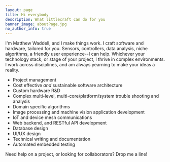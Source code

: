 ```yaml
---
layout: page
title: Hi everybody
description: What littlecraft can do for you
banner_image: aboutPage.jpg
no_author_info: true
---
```


I'm Matthew Waddell, and I make things work.  I craft software and hardware, tailored for you.  Sensors, controllers, data analysis, niche algorithms, a friendly user experience--I can help.  Whichever your technology stack, or stage of your project, I thrive in complex environments.  I work across disciplines, and am always yearning to make your ideas a reality.

- Project management
- Cost effective *and* sustainable software architecture
- Custom hardware R&D
- Complex multi-level, multi-core/platform/system trouble shooting and analysis
- Domain specific algorithms
- Image processing and machine vision application development
- IoT and device mesh communications
- Web backend, and RESTful API development
- Database design
- UI/UX design
- Technical writing and documentation
- Automated embedded testing

Need help on a project, or looking for collaborators?  Drop me a line!